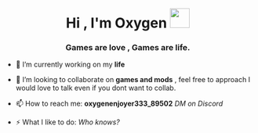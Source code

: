 <h1 align="center">Hi , I'm Oxygen <img height="40" src="https://emoji.gg/assets/emoji/7333-parrotdance.gif"></h1>
<h3 align="center">Games are love , Games are life.</h3>

- 🔭 I’m currently working on my **life**

- 👯 I’m looking to collaborate on **games and mods** , feel free to approach I would love to talk even if you dont want to collab.

- 📫 How to reach me: **oxygenenjoyer333_89502** *DM on Discord*

- ⚡ What I like to do: *Who knows?*
